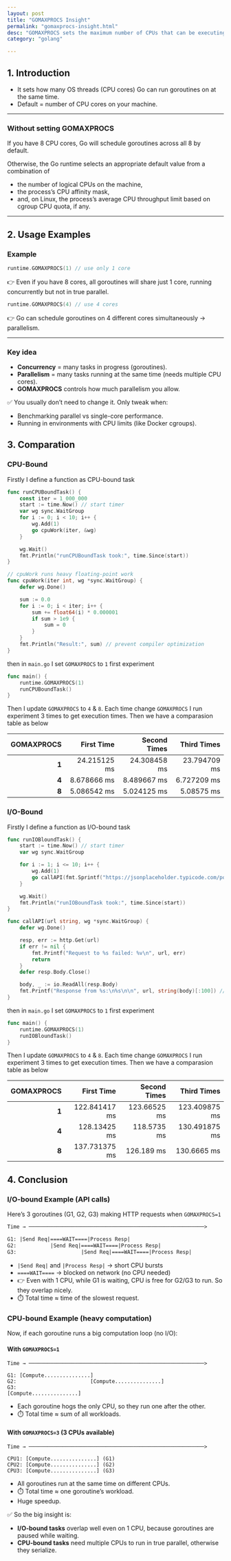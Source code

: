 ```yaml
---
layout: post
title: "GOMAXPROCS Insight"
permalink: "gomaxprocs-insight.html"
desc: "GOMAXPROCS sets the maximum number of CPUs that can be executing simultaneously and returns the previous setting. If n < 1, it does not change the current setting."
category: "golang"

---
```


## 1. Introduction
- It sets how many OS threads (CPU cores) Go can run goroutines on at the same time.
- Default = number of CPU cores on your machine.

***

### Without setting GOMAXPROCS
If you have 8 CPU cores, Go will schedule goroutines across all 8 by default.

Otherwise, the Go runtime selects an appropriate default value from a combination of
- the number of logical CPUs on the machine,
- the process’s CPU affinity mask,
- and, on Linux, the process’s average CPU throughput limit based on cgroup CPU quota, if any.
***


## 2. Usage Examples
### Example

```go
runtime.GOMAXPROCS(1) // use only 1 core
```

👉 Even if you have 8 cores, all goroutines will share just 1 core, running concurrently but not in true parallel.

```go
runtime.GOMAXPROCS(4) // use 4 cores
```

👉 Go can schedule goroutines on 4 different cores simultaneously → parallelism.

***
### Key idea
- **Concurrency** = many tasks in progress (goroutines).
- **Parallelism** = many tasks running at the same time (needs multiple CPU cores).
- **GOMAXPROCS** controls how much parallelism you allow.

✅ You usually don’t need to change it.
Only tweak when:
- Benchmarking parallel vs single-core performance.
- Running in environments with CPU limits (like Docker cgroups).

## 3. Comparation
 
### CPU-Bound
Firstly I define a function as CPU-bound task
```go
func runCPUBoundTask() {
	const iter = 1_000_000
	start := time.Now() // start timer
	var wg sync.WaitGroup
	for i := 0; i < 10; i++ {
		wg.Add(1)
		go cpuWork(iter, &wg)
	}

	wg.Wait()
	fmt.Println("runCPUBoundTask took:", time.Since(start))
}

// cpuWork runs heavy floating-point work
func cpuWork(iter int, wg *sync.WaitGroup) {
	defer wg.Done()

	sum := 0.0
	for i := 0; i < iter; i++ {
		sum += float64(i) * 0.000001
		if sum > 1e9 {
			sum = 0
		}
	}
	fmt.Println("Result:", sum) // prevent compiler optimization
}
```

then in `main.go` I set `GOMAXPROCS` to `1` first experiment
```go
func main() {
	runtime.GOMAXPROCS(1)
	runCPUBoundTask()
}
```

Then I update `GOMAXPROCS` to `4` & `8`. Each time change `GOMAXPROCS` I run experiment 3 times to get execution times. Then we have a comparasion table as below

|        GOMAXPROCS|       First Time|      Second Times|     Third Times|
|-----------------:|----------------:|-----------------:|---------------:|
|             **1**|     24.215125 ms|      24.308458 ms|    23.794709 ms|
|             **4**|      8.678666 ms|       8.489667 ms|     6.727209 ms|
|             **8**|      5.086542 ms|       5.024125 ms|      5.08575 ms|

### I/O-Bound
Firstly I define a function as I/O-bound task
```go
func runIOBloundTask() {
	start := time.Now() // start timer
	var wg sync.WaitGroup

	for i := 1; i <= 10; i++ {
		wg.Add(1)
		go callAPI(fmt.Sprintf("https://jsonplaceholder.typicode.com/posts/%d", i), &wg)
	}

	wg.Wait()
	fmt.Println("runIOBoundTask took:", time.Since(start))
}

func callAPI(url string, wg *sync.WaitGroup) {
	defer wg.Done()

	resp, err := http.Get(url)
	if err != nil {
		fmt.Printf("Request to %s failed: %v\n", url, err)
		return
	}
	defer resp.Body.Close()

	body, _ := io.ReadAll(resp.Body)
	fmt.Printf("Response from %s:\n%s\n\n", url, string(body)[:100]) // Print first 100 chars
}
```

then in `main.go` I set `GOMAXPROCS` to `1` first experiment
```go
func main() {
	runtime.GOMAXPROCS(1)
	runIOBloundTask()
}
```

Then I update `GOMAXPROCS` to `4` & `8`. Each time change `GOMAXPROCS` I run experiment 3 times to get execution times. Then we have a comparasion table as below

|        GOMAXPROCS|       First Time|      Second Times|     Third Times|
|-----------------:|----------------:|-----------------:|---------------:|
|             **1**|    122.841417 ms|      123.66525 ms|   123.409875 ms|
|             **4**|     128.13425 ms|       118.5735 ms|   130.491875 ms|
|             **8**|    137.731375 ms|        126.189 ms|     130.6665 ms|


## 4. Conclusion
### I/O-bound Example (API calls)
Here’s 3 goroutines (G1, G2, G3) making HTTP requests when `GOMAXPROCS=1`
```perl
Time → ─────────────────────────────────────────────────────────>

G1: |Send Req|====WAIT====|Process Resp|
G2:           |Send Req|====WAIT====|Process Resp|
G3:                     |Send Req|====WAIT====|Process Resp|
```
- `|Send Req|` and `|Process Resp|` → short CPU bursts
- `====WAIT====` → blocked on network (no CPU needed)
- 👉 Even with 1 CPU, while G1 is waiting, CPU is free for G2/G3 to run. So they overlap nicely.
- ⏱️ Total time ≈ time of the slowest request.

### CPU-bound Example (heavy computation)
Now, if each goroutine runs a big computation loop (no I/O):

#### With `GOMAXPROCS=1`
```less
Time → ─────────────────────────────────────────────────────────>

G1: [Compute...............]
G2:                        [Compute...............]
G3:                                             [Compute...............]
```
- Each goroutine hogs the only CPU, so they run one after the other.
- ⏱️ Total time ≈ sum of all workloads.

#### With `GOMAXPROCS=3` (3 CPUs available)
```less
Time → ─────────────────────────────────────────────────────────>

CPU1: [Compute...............] (G1)
CPU2: [Compute...............] (G2)
CPU3: [Compute...............] (G3)
```
- All goroutines run at the same time on different CPUs.
- ⏱️ Total time ≈ one goroutine’s workload.
- Huge speedup.

✅ So the big insight is:
- **I/O-bound tasks** overlap well even on 1 CPU, because goroutines are paused while waiting.
- **CPU-bound tasks** need multiple CPUs to run in true parallel, otherwise they serialize.